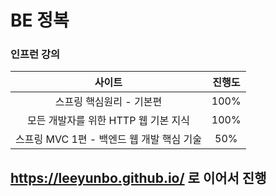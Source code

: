 # BE 정복

### 인프런 강의 

|사이트|진행도|
|:------:|:---:|
|스프링 핵심원리 - 기본편|100%|
|모든 개발자를 위한 HTTP 웹 기본 지식|100%|
|스프링 MVC 1편 - 백엔드 웹 개발 핵심 기술|50%|


## https://leeyunbo.github.io/ 로 이어서 진행


